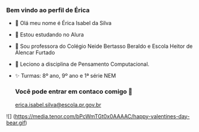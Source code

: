 ### Bem vindo ao perfil de Érica

- 👋 Olá meu nome é Érica Isabel da Silva
- 🖤 Estou estudando no Alura
- 👀 Sou professora do Colégio Neide Bertasso Beraldo e Escola Heitor de Alencar Furtado
- 💞️ Leciono a disciplina de Pensamento Computacional.
- ✨ Turmas: 8º ano, 9º ano e 1ª série NEM

  ### Você pode entrar em contaco comigo 📧

  erica.isabel.silva@escola.pr.gov.br


![] (https://media.tenor.com/bPcWmTGt0x0AAAAC/happy-valentines-day-bear.gif)
   

<!---
ProfessoraErica/ProfessoraErica is a ✨ special ✨ repository because its `README.md` (this file) appears on your GitHub profile.
You can click the Preview link to take a look at your changes.
--->
